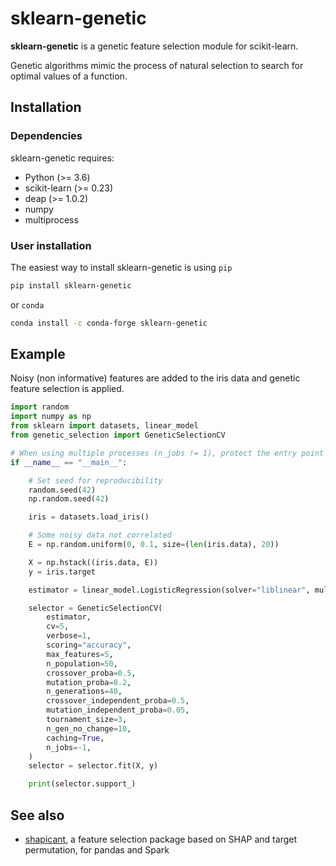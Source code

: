 # sklearn-genetic

**sklearn-genetic** is a genetic feature selection module for scikit-learn.

Genetic algorithms mimic the process of natural selection to search for optimal values of a function.

## Installation

### Dependencies

sklearn-genetic requires:

* Python (>= 3.6)
* scikit-learn (>= 0.23)
* deap (>= 1.0.2)
* numpy
* multiprocess

### User installation

The easiest way to install sklearn-genetic is using `pip`

```bash
pip install sklearn-genetic
```

or `conda`

```bash
conda install -c conda-forge sklearn-genetic
```

## Example

Noisy (non informative) features are added to the iris data and genetic feature selection is applied.

```python
import random
import numpy as np
from sklearn import datasets, linear_model
from genetic_selection import GeneticSelectionCV

# When using multiple processes (n_jobs != 1), protect the entry point of the program if necessary
if __name__ == "__main__":

    # Set seed for reproducibility
    random.seed(42)
    np.random.seed(42)

    iris = datasets.load_iris()

    # Some noisy data not correlated
    E = np.random.uniform(0, 0.1, size=(len(iris.data), 20))

    X = np.hstack((iris.data, E))
    y = iris.target

    estimator = linear_model.LogisticRegression(solver="liblinear", multi_class="ovr")

    selector = GeneticSelectionCV(
        estimator,
        cv=5,
        verbose=1,
        scoring="accuracy",
        max_features=5,
        n_population=50,
        crossover_proba=0.5,
        mutation_proba=0.2,
        n_generations=40,
        crossover_independent_proba=0.5,
        mutation_independent_proba=0.05,
        tournament_size=3,
        n_gen_no_change=10,
        caching=True,
        n_jobs=-1,
    )
    selector = selector.fit(X, y)

    print(selector.support_)

```

## See also

* [shapicant](https://github.com/manuel-calzolari/shapicant), a feature selection package based on SHAP and target permutation, for pandas and Spark

